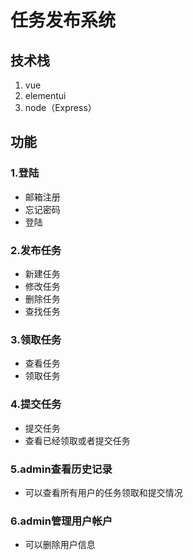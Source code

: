 # 任务发布系统
## 技术栈

 1. vue
 2. elementui
 3. node（Express）

## 功能

### 1.登陆

* 邮箱注册
* 忘记密码
* 登陆

### 2.发布任务

* 新建任务
* 修改任务
* 删除任务
* 查找任务

### 3.领取任务

* 查看任务
* 领取任务

### 4.提交任务

* 提交任务
* 查看已经领取或者提交任务

### 5.admin查看历史记录

* 可以查看所有用户的任务领取和提交情况

### 6.admin管理用户帐户

* 可以删除用户信息
